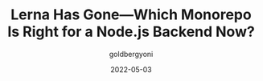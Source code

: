 ---
author: goldbergyoni
date: 2022-05-03
permalink: false
tags:
  - monorepos
  - dependencies
  - comparisons
  - nodejs
target_url: https://medium.com/autodesk-tlv/lerna-has-gone-which-monorepo-is-right-for-a-node-js-backend-fc075cad51b0
title: Lerna Has Gone—Which Monorepo Is Right for a Node.js Backend Now?
---
